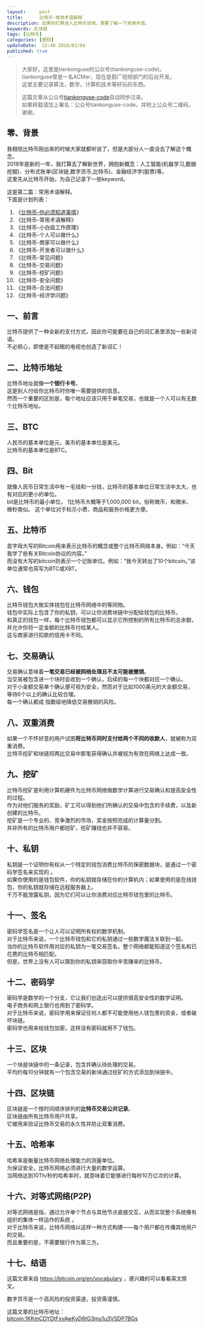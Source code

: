 ```yaml
---   
layout:     post  
title:      比特币-常用术语解释  
description: 如果你打算进入比特币领域，需要了解一下常用术语。    
keywords: 区块链  
tags: [比特币]  
categories: [理财]  
updateDate:  22:40 2018/02/04
published: true  
---  
```

  
  
>   
> 大家好，这里是tiankonguse的公众号(tiankonguse-code)。    
> tiankonguse曾是一名ACMer，现在是鹅厂视频部门的后台开发。    
> 这里主要记录算法，数学，计算机技术等好玩的东西。   
>      
> 这篇文章从公众号[tiankonguse-code](https://mp.weixin.qq.com/s/XD3ZL6cUSDh4UCrC8eMoLw)自动同步过来。    
> 如果转载请加上署名：公众号tiankonguse-code，并附上公众号二维码，谢谢。  
>    
  

## 零、背景 

我相信比特币刚出来的时候大家就都听说了，但是大部分人一直没去了解这个概念。  
2018年是新的一年，我打算去了解新世界，拥抱新概念：人工智能(机器学习,数据挖掘)、分布式账单(区块链,数字货币,比特币)、金融经济学(股票)等。  
这里先从比特币开始，为自己记录下一些keyword。  


这是第二篇：常用术语解释。  
下面是计划列表：  

1. 《[比特币-你必须知道事情](http://mp.weixin.qq.com/s/pu8e18eC2mBQxB9z01ETjg)》  
2. 《比特币-常用术语解释》  
3. 《比特币-小白级工作原理》  
4. 《比特币-个人可以做什么》  
5. 《比特币-商家可以做什么》  
6. 《比特币-开发者可以做什么》  
7. 《比特币-常见问题》   
8. 《比特币-交易问题》  
9. 《比特币-挖矿问题》  
10. 《比特币-安全问题》  
11. 《比特币-合法问题》  
12. 《比特币-经济学问题》 



## 一、前言


比特币提供了一种全新的支付方式，因此你可能要在自己的词汇表里添加一些新词语。  
不必担心，即使是不起眼的电视也创造了新词汇！  


## 二、比特币地址 

比特币地址就像**一个银行卡号**。  
这是别人付给你比特币时你唯一需要提供的信息。  
然而一个重要的区别是，每个地址应该只用于单笔交易，也就是一个人可以有无数个比特币地址。  


## 三、BTC

人民币的基本单位是元，美币的基本单位是美元。  
比特币的基本单位是BTC。  

## 四、Bit

就像人民币日常生活中有一毛钱和一分钱，比特币的基本单位日常生活中太大，也有对应的更小的单位。  
bit是比特币的最小单位， 1比特币大概等于1,000,000 bit，俗称微币，和微米、微秒类似。
这个单位对于标示小费、商品和服务价格更方便。  



## 五、比特币

首字母大写的Bitcoin用来表示比特币的概念或整个比特币网络本身。例如：“今天我学了些有关Bitcoin协议的内容。”  
而没有大写的bitcoin则表示一个记账单位。例如：“我今天转出了10个bitcoin。”该单位通常也简写为BTC或XBT。  



## 六、钱包

比特币钱包大致实体钱包在比特币网络中的等同物。  
钱包中实际上包含了你的私钥，可以让你消费块链中分配给钱包的比特币。  
和真正的钱包一样，每个比特币钱包都可以显示它所控制的所有比特币的总余额，并允许你将一定金额的比特币付给某人。  
这与商家进行扣款的信用卡不同。  


## 七、交易确认

交易确认意味着**一笔交易已经被网络处理且不太可能被撤销**。  
当交易被包含进一个块时会收到一个确认，后续的每一个块都对应一个确认。  
对于小金额交易单个确认便可视为安全，然而对于比如1000美元的大金额交易，等待6个以上的确认比较合理。  
每一个确认都成 指数级地降低交易撤销的风险。  


## 八、双重消费

如果一个不怀好意的用户试图**将比特币同时支付给两个不同的收款人**，就被称为双重消费。  
比特币挖矿和块链将两比交易中那笔获得确认并被视为有效在网络上达成一致。  


## 九、挖矿

比特币挖矿是利用计算机硬件为比特币网络做数学计算进行交易确认和提高安全性的过程。  
作为对他们服务的奖励，矿工可以得到他们所确认的交易中包含的手续费，以及新创建的比特币。  
挖矿是一个专业的、竞争激烈的市场，奖金按照完成的计算量分割。  
并非所有的比特币用户都挖矿，挖矿赚钱也并不容易。  



## 十、私钥

私钥是一个证明你有权从一个特定的钱包消费比特币的保密数据块，是通过一个密码学签名来实现的 。  
如果你使用的是钱包软件，你的私钥就存储在你的计算机内；如果使用的是在线钱包，你的私钥就存储在远程服务器上。  
千万不能泄露私钥，因为它们可以让你消费对应比特币钱包里的比特币。


## 十一、签名

密码学签名是一个让人可以证明所有权的数学机制。  
对于比特币来说，一个比特币钱包和它的私钥通过一些数学魔法关联到一起。  
当你的比特币软件用对应的私钥为一笔交易签名，整个网络都能知道这个签名和已花费的比特币相匹配。  
但是，世界上没有人可以猜到你的私钥来窃取你辛苦赚来的比特币。  



## 十二、密码学

密码学是数学的一个分支，它让我们创造出可以提供很高安全性的数学证明。  
电子商务和网上银行也用到了密码学。  
对于比特币来说，密码学用来保证任何人都不可能使用他人钱包里的资金，或者破坏块链。  
密码学也用来给钱包加密，这样没有密码就用不了钱包。  


## 十三、区块

一个块是块链中的一条记录，包含并确认待处理的交易。  
平均约每10分钟就有一个包含交易的新块通过挖矿的方式添加到块链中。  



## 十四、区块链 


区块链是一个按时间顺序排列的**比特币交易公共记录**。  
区块链由所有比特币用户共享。  
它被用来验证比特币交易的永久性并防止双重消费。  


## 十五、哈希率

哈希率是衡量比特币网络处理能力的测量单位。  
为保证安全，比特币网络必须进行大量的数学运算。  
当网络达到10Th/秒的哈希率时，就意味着它能够进行每秒10万亿次的计算。  



## 十六、对等式网络(P2P)  

对等式网络是指，通过允许单个节点与其他节点直接交互，从而实现整个系统像有组织的集体一样运作的系统 。  
对于比特币来说，比特币网络以这样一种方式构建——每个用户都在传播其他用户的交易。  
而且重要的是，不需要银行作为第三方。  




## 十七、结语  


这篇文章来自 https://bitcoin.org/en/vocabulary ，感兴趣的可以看看英文原文。  

数字货币是一个高风险的投资渠道，投资需谨慎。  
 

这篇文章的比特币地址： [bitcoin:1KKmCDYDtFxvAwKyD6tG3mu1u3VSDP7BGs](bitcoin:1KKmCDYDtFxvAwKyD6tG3mu1u3VSDP7BGs)     


